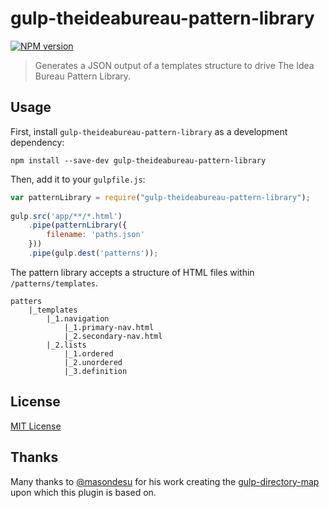 # gulp-theideabureau-pattern-library
[![NPM version][npm-image]][npm-url]

> Generates a JSON output of a templates structure to drive The Idea Bureau Pattern Library.

## Usage

First, install `gulp-theideabureau-pattern-library` as a development dependency:

```shell
npm install --save-dev gulp-theideabureau-pattern-library
```

Then, add it to your `gulpfile.js`:

```javascript
var patternLibrary = require("gulp-theideabureau-pattern-library");
	
gulp.src('app/**/*.html')
	.pipe(patternLibrary({
		filename: 'paths.json'
	}))
	.pipe(gulp.dest('patterns'));

```

The pattern library accepts a structure of HTML files within `/patterns/templates`.
```
patters
	|_templates
		|_1.navigation
			|_1.primary-nav.html
			|_2.secondary-nav.html
		|_2.lists
			|_1.ordered
			|_2.unordered
			|_3.definition
```

## License

[MIT License](http://en.wikipedia.org/wiki/MIT_License)


## Thanks

Many thanks to [@masondesu](https://github.com/masondesu) for his work creating the [gulp-directory-map](https://github.com/masondesu/gulp-directory-map) upon which this plugin is based on.

[npm-url]: https://npmjs.org/package/gulp-theideabureau-pattern-library
[npm-image]: https://badge.fury.io/js/gulp-theideabureau-pattern-library.png
